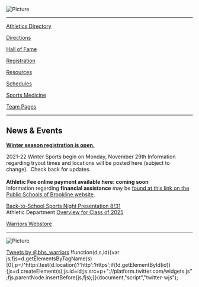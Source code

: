 ![Picture](/uploads/8/0/1/5/801512/1433118515.png)

* * *

[Athletics Directory](/athletics-directory.html)

[Directions](/directions.html)

[Hall of Fame](/hall-of-fame.html)

[Registration](/registration.html)

[Resources](/resources.html)

[Schedules](https://brooklinewarriors.org/main/calendar/)

[Sports Medicine](/sports-medicine.html)

[Team Pages](/team-pages.html)

* * *

News & Events
-------------

**[Winter season registration is open.](https://www.familyid.com/programs/winter-2021-22-hs-athletics-registration)**  
  
2021-22 Winter Sports begin on Monday, November 29th Information regarding tryout times and locations will be posted here (subject to change).  Check back for updates. [](https://docs.google.com/document/d/1-BA4fArB5qL324TnsKNhWM0c9FAAQ77G7CMDdcyhgdY/edit?usp=sharing)  
​  
**Athletic Fee online payment available here: coming soon**  
Information regarding **financial assistance** may be [found at this link on the Public Schools of Brookline website](https://www.brookline.k12.ma.us/Page/2210).  
  
[Back-to-School Sports Night Presentation 8/31](/uploads/8/0/1/5/801512/back_to_school_sports_night_2021.pdf)  
Athletic Department [Overview for Class of 2025](/uploads/8/0/1/5/801512/welcome_to_bhs_athletics_class_of_2025.pdf)  
  
[Warriors Webstore](https://teamlocker.squadlocker.com/#/lockers/warriors-webstore?_k=81pcux)

* * *

![Picture](/uploads/8/0/1/5/801512/output-5mjxbv_orig.gif)

[Tweets by @bhs\_warriors](https://twitter.com/bhs_warriors) !function(d,s,id){var js,fjs=d.getElementsByTagName(s)\[0\],p=/^http:/.test(d.location)?'http':'https';if(!d.getElementById(id)){js=d.createElement(s);js.id=id;js.src=p+"://platform.twitter.com/widgets.js";fjs.parentNode.insertBefore(js,fjs);}}(document,"script","twitter-wjs");